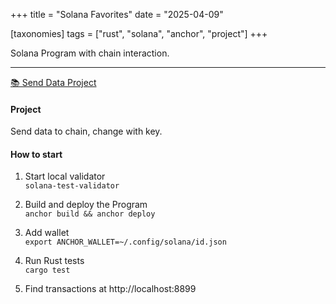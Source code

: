 +++
title = "Solana Favorites"
date = "2025-04-09"

[taxonomies]
tags = ["rust", "solana", "anchor", "project"]
+++

Solana Program with chain interaction.  
<!-- more -->
---

[📚 Send Data Project](https://github.com/maltsev-dev/send_data)

#### Project 
Send data to chain, change with key.  

#### How to start
1. Start local validator  
`solana-test-validator`

2. Build and deploy the Program  
`anchor build && anchor deploy`  

3. Add wallet  
`export ANCHOR_WALLET=~/.config/solana/id.json`

4. Run Rust tests  
`cargo test`  

5. Find transactions at http://localhost:8899

